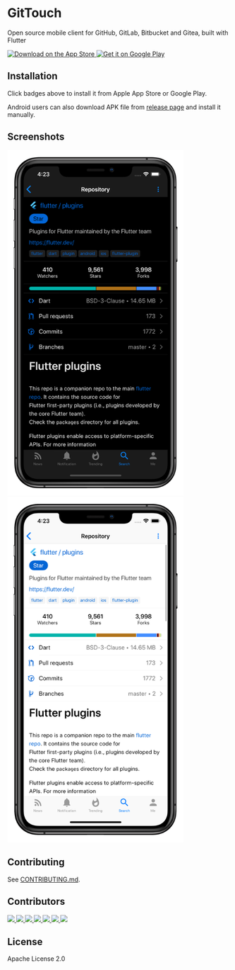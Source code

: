 # GitTouch

Open source mobile client for GitHub, GitLab, Bitbucket and Gitea, built with Flutter

<p>
  <a href="https://itunes.apple.com/us/app/gittouch/id1452042346">
    <img alt="Download on the App Store" title="App Store" src="https://raw.githubusercontent.com/pd4d10/git-touch/master/assets/app-store-badge.png" height="50" />
  </a>
  <a href="https://play.google.com/store/apps/details?id=io.github.pd4d10.gittouch">
    <img alt="Get it on Google Play" title="Google Play" src="https://raw.githubusercontent.com/pd4d10/git-touch/master/assets/google-play-badge.png" height="50" />
  </a>
</p>

## Installation

Click badges above to install it from Apple App Store or Google Play.

Android users can also download APK file from [release page](https://github.com/pd4d10/git-touch/releases) and install it manually.

## Screenshots

<p>
  <img src="assets/screenshot-dark.png" alt="Dark screenshot" width="400" />
  <img src="assets/screenshot-light.png" alt="Light screenshot" width="400" />
</p>

## Contributing

See [CONTRIBUTING.md](./CONTRIBUTING.md).

## Contributors

[
![](https://sourcerer.io/fame/pd4d10/pd4d10/git-touch/images/0)
![](https://sourcerer.io/fame/pd4d10/pd4d10/git-touch/images/1)
![](https://sourcerer.io/fame/pd4d10/pd4d10/git-touch/images/2)
![](https://sourcerer.io/fame/pd4d10/pd4d10/git-touch/images/3)
![](https://sourcerer.io/fame/pd4d10/pd4d10/git-touch/images/4)
![](https://sourcerer.io/fame/pd4d10/pd4d10/git-touch/images/5)
![](https://sourcerer.io/fame/pd4d10/pd4d10/git-touch/images/6)
](https://github.com/pd4d10/git-touch/graphs/contributors)

## License

Apache License 2.0
